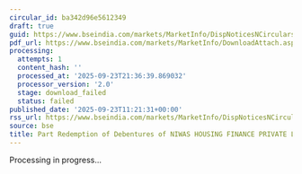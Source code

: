 ```yaml
---
circular_id: ba342d96e5612349
draft: true
guid: https://www.bseindia.com/markets/MarketInfo/DispNoticesNCirculars.aspx?Noticeid={5D483251-14AC-408B-910D-585609B8DFFD}&noticeno=20250923-20&dt=09/23/2025&icount=20&totcount=84&flag=0
pdf_url: https://www.bseindia.com/markets/MarketInfo/DownloadAttach.aspx?id=20250923-20&attachedId=
processing:
  attempts: 1
  content_hash: ''
  processed_at: '2025-09-23T21:36:39.869032'
  processor_version: '2.0'
  stage: download_failed
  status: failed
published_date: '2025-09-23T11:21:31+00:00'
rss_url: https://www.bseindia.com/markets/MarketInfo/DispNoticesNCirculars.aspx?Noticeid={5D483251-14AC-408B-910D-585609B8DFFD}&noticeno=20250923-20&dt=09/23/2025&icount=20&totcount=84&flag=0
source: bse
title: Part Redemption of Debentures of NIWAS HOUSING FINANCE PRIVATE LIMITED
---
```


Processing in progress...